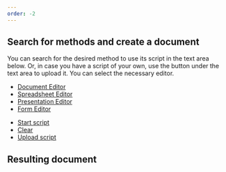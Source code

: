 ```yaml
---
order: -2
---
```


## Search for methods and create a document

You can search for the desired method to use its script in the text area below. Or, in case you have a script of your own, use the button under the text area to upload it. You can select the necessary editor.

* [Document Editor](/docbuilder/try)
* [Spreadsheet Editor](/docbuilder/try?type=cell)
* [Presentation Editor](/docbuilder/try?type=slide)
* [Form Editor](/docbuilder/try?type=form)

[]()



- [Start script]()
- [Clear]()
- [Upload script]()

## Resulting document
